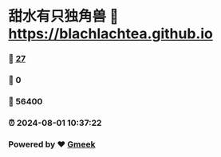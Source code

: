 # 甜水有只独角兽 :link: https://blachlachtea.github.io 
### :page_facing_up: [27](https://blachlachtea.github.io/tag.html) 
### :speech_balloon: 0 
### :hibiscus: 56400 
### :alarm_clock: 2024-08-01 10:37:22 
### Powered by :heart: [Gmeek](https://github.com/Meekdai/Gmeek)

